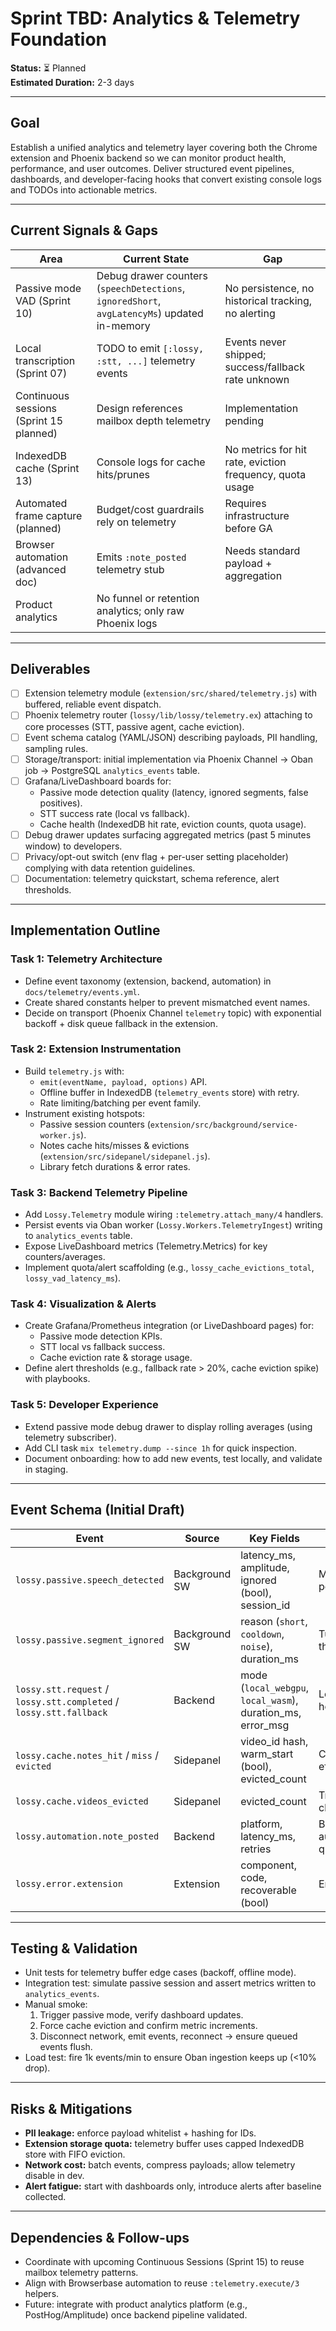 # Sprint TBD: Analytics & Telemetry Foundation

**Status:** ⏳ Planned  
**Estimated Duration:** 2-3 days

---

## Goal

Establish a unified analytics and telemetry layer covering both the Chrome extension and Phoenix backend so we can monitor product health, performance, and user outcomes. Deliver structured event pipelines, dashboards, and developer-facing hooks that convert existing console logs and TODOs into actionable metrics.

---

## Current Signals & Gaps

| Area | Current State | Gap |
|------|---------------|-----|
| Passive mode VAD (Sprint 10) | Debug drawer counters (`speechDetections`, `ignoredShort`, `avgLatencyMs`) updated in-memory | No persistence, no historical tracking, no alerting |
| Local transcription (Sprint 07) | TODO to emit `[:lossy, :stt, ...]` telemetry events | Events never shipped; success/fallback rate unknown |
| Continuous sessions (Sprint 15 planned) | Design references mailbox depth telemetry | Implementation pending |
| IndexedDB cache (Sprint 13) | Console logs for cache hits/prunes | No metrics for hit rate, eviction frequency, quota usage |
| Automated frame capture (planned) | Budget/cost guardrails rely on telemetry | Requires infrastructure before GA |
| Browser automation (advanced doc) | Emits `:note_posted` telemetry stub | Needs standard payload + aggregation |
| Product analytics | No funnel or retention analytics; only raw Phoenix logs |

---

## Deliverables

- [ ] Extension telemetry module (`extension/src/shared/telemetry.js`) with buffered, reliable event dispatch.
- [ ] Phoenix telemetry router (`lossy/lib/lossy/telemetry.ex`) attaching to core processes (STT, passive agent, cache eviction).
- [ ] Event schema catalog (YAML/JSON) describing payloads, PII handling, sampling rules.
- [ ] Storage/transport: initial implementation via Phoenix Channel -> Oban job -> PostgreSQL `analytics_events` table.
- [ ] Grafana/LiveDashboard boards for:
  - Passive mode detection quality (latency, ignored segments, false positives).
  - STT success rate (local vs fallback).
  - Cache health (IndexedDB hit rate, eviction counts, quota usage).
- [ ] Debug drawer updates surfacing aggregated metrics (past 5 minutes window) to developers.
- [ ] Privacy/opt-out switch (env flag + per-user setting placeholder) complying with data retention guidelines.
- [ ] Documentation: telemetry quickstart, schema reference, alert thresholds.

---

## Implementation Outline

### Task 1: Telemetry Architecture
- Define event taxonomy (extension, backend, automation) in `docs/telemetry/events.yml`.
- Create shared constants helper to prevent mismatched event names.
- Decide on transport (Phoenix Channel `telemetry` topic) with exponential backoff + disk queue fallback in the extension.

### Task 2: Extension Instrumentation
- Build `telemetry.js` with:
  - `emit(eventName, payload, options)` API.
  - Offline buffer in IndexedDB (`telemetry_events` store) with retry.
  - Rate limiting/batching per event family.
- Instrument existing hotspots:
  - Passive session counters (`extension/src/background/service-worker.js`).
  - Notes cache hits/misses & evictions (`extension/src/sidepanel/sidepanel.js`).
  - Library fetch durations & error rates.

### Task 3: Backend Telemetry Pipeline
- Add `Lossy.Telemetry` module wiring `:telemetry.attach_many/4` handlers.
- Persist events via Oban worker (`Lossy.Workers.TelemetryIngest`) writing to `analytics_events` table.
- Expose LiveDashboard metrics (Telemetry.Metrics) for key counters/averages.
- Implement quota/alert scaffolding (e.g., `lossy_cache_evictions_total`, `lossy_vad_latency_ms`).

### Task 4: Visualization & Alerts
- Create Grafana/Prometheus integration (or LiveDashboard pages) for:
  - Passive mode detection KPIs.
  - STT local vs fallback success.
  - Cache eviction rate & storage usage.
- Define alert thresholds (e.g., fallback rate > 20%, cache eviction spike) with playbooks.

### Task 5: Developer Experience
- Extend passive mode debug drawer to display rolling averages (using telemetry subscriber).
- Add CLI task `mix telemetry.dump --since 1h` for quick inspection.
- Document onboarding: how to add new events, test locally, and validate in staging.

---

## Event Schema (Initial Draft)

| Event | Source | Key Fields | Purpose |
|-------|--------|------------|---------|
| `lossy.passive.speech_detected` | Background SW | latency_ms, amplitude, ignored (bool), session_id | Monitor VAD performance |
| `lossy.passive.segment_ignored` | Background SW | reason (`short`, `cooldown`, `noise`), duration_ms | Tune thresholds |
| `lossy.stt.request` / `lossy.stt.completed` / `lossy.stt.fallback` | Backend | mode (`local_webgpu`, `local_wasm`), duration_ms, error_msg | Local STT health |
| `lossy.cache.notes_hit` / `miss` / `evicted` | Sidepanel | video_id hash, warm_start (bool), evicted_count | Cache effectiveness |
| `lossy.cache.videos_evicted` | Sidepanel | evicted_count | Track library churn |
| `lossy.automation.note_posted` | Backend | platform, latency_ms, retries | Browser automation quality |
| `lossy.error.extension` | Extension | component, code, recoverable (bool) | Error budget |

---

## Testing & Validation

- Unit tests for telemetry buffer edge cases (backoff, offline mode).
- Integration test: simulate passive session and assert metrics written to `analytics_events`.
- Manual smoke:
  1. Trigger passive mode, verify dashboard updates.
  2. Force cache eviction and confirm metric increments.
  3. Disconnect network, emit events, reconnect → ensure queued events flush.
- Load test: fire 1k events/min to ensure Oban ingestion keeps up (<10% drop).

---

## Risks & Mitigations

- **PII leakage:** enforce payload whitelist + hashing for IDs.
- **Extension storage quota:** telemetry buffer uses capped IndexedDB store with FIFO eviction.
- **Network cost:** batch events, compress payloads; allow telemetry disable in dev.
- **Alert fatigue:** start with dashboards only, introduce alerts after baseline collected.

---

## Dependencies & Follow-ups

- Coordinate with upcoming Continuous Sessions (Sprint 15) to reuse mailbox telemetry patterns.
- Align with Browserbase automation to reuse `:telemetry.execute/3` helpers.
- Future: integrate with product analytics platform (e.g., PostHog/Amplitude) once backend pipeline validated.

